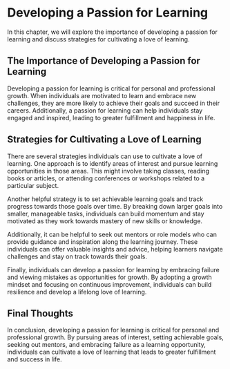 Developing a Passion for Learning
============================================

In this chapter, we will explore the importance of developing a passion for learning and discuss strategies for cultivating a love of learning.

The Importance of Developing a Passion for Learning
---------------------------------------------------

Developing a passion for learning is critical for personal and professional growth. When individuals are motivated to learn and embrace new challenges, they are more likely to achieve their goals and succeed in their careers. Additionally, a passion for learning can help individuals stay engaged and inspired, leading to greater fulfillment and happiness in life.

Strategies for Cultivating a Love of Learning
---------------------------------------------

There are several strategies individuals can use to cultivate a love of learning. One approach is to identify areas of interest and pursue learning opportunities in those areas. This might involve taking classes, reading books or articles, or attending conferences or workshops related to a particular subject.

Another helpful strategy is to set achievable learning goals and track progress towards those goals over time. By breaking down larger goals into smaller, manageable tasks, individuals can build momentum and stay motivated as they work towards mastery of new skills or knowledge.

Additionally, it can be helpful to seek out mentors or role models who can provide guidance and inspiration along the learning journey. These individuals can offer valuable insights and advice, helping learners navigate challenges and stay on track towards their goals.

Finally, individuals can develop a passion for learning by embracing failure and viewing mistakes as opportunities for growth. By adopting a growth mindset and focusing on continuous improvement, individuals can build resilience and develop a lifelong love of learning.

Final Thoughts
--------------

In conclusion, developing a passion for learning is critical for personal and professional growth. By pursuing areas of interest, setting achievable goals, seeking out mentors, and embracing failure as a learning opportunity, individuals can cultivate a love of learning that leads to greater fulfillment and success in life.
